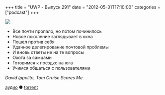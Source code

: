 +++
title = "UWP - Выпуск 291"
date = "2012-05-31T17:10:00"
categories = ["podcast"]
+++

![](https://podcast.umputun.com/images/uwp/uwp291.JPG)


- Все почти пропало, но потом починилось
- Новое поколение заглядывает в окна
- Пошел против себя
- Удачное делегирование почтовой проблемы
- И вновь ответы не на те вопросы
- Охота за самцами
- Готовимся к поездке на юга
- Учимся общаться с пользователями

_David Ippolito, Tom Cruise Scares Me_

[аудио](https://podcast.umputun.com/media/ump_podcast291.mp3) ● [torrent](http://archive.rucast.net/uwp/media/ump_podcast291.mp3.torrent)


<audio src="https://podcast.umputun.com/media/ump_podcast291.mp3" preload="none">